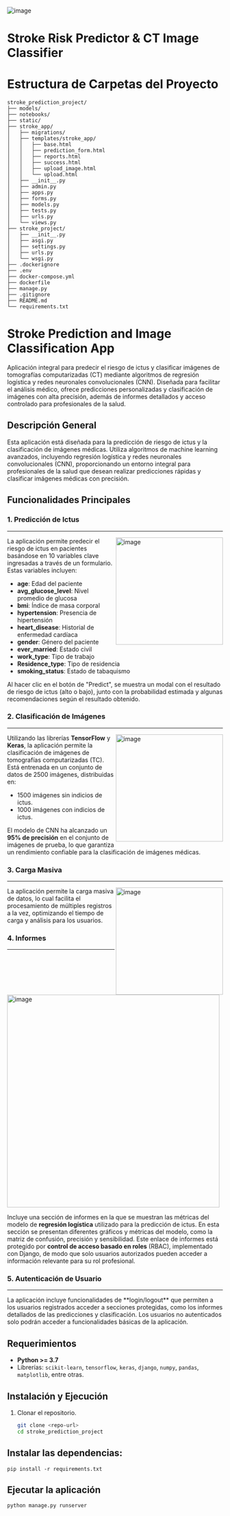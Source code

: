 ![image](https://github.com/user-attachments/assets/ed6d1dc5-602d-46f7-ac90-c90ae1fc04cd)

# Stroke Risk Predictor & CT Image Classifier

# Estructura de Carpetas del Proyecto

```plaintext
stroke_prediction_project/
├── models/
├── notebooks/
├── static/
├── stroke_app/
│   ├── migrations/
│   ├── templates/stroke_app/
│   │   ├── base.html
│   │   ├── prediction_form.html
│   │   ├── reports.html
│   │   ├── success.html
│   │   ├── upload_image.html
│   │   └── upload.html
│   ├── __init__.py
│   ├── admin.py
│   ├── apps.py
│   ├── forms.py
│   ├── models.py
│   ├── tests.py
│   ├── urls.py
│   └── views.py
├── stroke_project/
│   ├── __init__.py
│   ├── asgi.py
│   ├── settings.py
│   ├── urls.py
│   └── wsgi.py
├── .dockerignore
├── .env
├── docker-compose.yml
├── dockerfile
├── manage.py
├── .gitignore
├── README.md
└── requirements.txt
```

# Stroke Prediction and Image Classification App
Aplicación integral para predecir el riesgo de ictus y clasificar imágenes de tomografías computarizadas (CT) mediante algoritmos de regresión logística y redes neuronales convolucionales (CNN). Diseñada para facilitar el análisis médico, ofrece predicciones personalizadas y clasificación de imágenes con alta precisión, además de informes detallados y acceso controlado para profesionales de la salud.

## Descripción General
Esta aplicación está diseñada para la predicción de riesgo de ictus y la clasificación de imágenes médicas. Utiliza algoritmos de machine learning avanzados, incluyendo regresión logística y redes neuronales convolucionales (CNN), proporcionando un entorno integral para profesionales de la salud que desean realizar predicciones rápidas y clasificar imágenes médicas con precisión.

## Funcionalidades Principales

### 1. Predicción de Ictus
___________________________
<img align="right" width="250" alt="image" src="https://github.com/user-attachments/assets/7bf25396-564e-4f8b-be81-925926ef55fb">
La aplicación permite predecir el riesgo de ictus en pacientes basándose en 10 variables clave ingresadas a través de un formulario. Estas variables incluyen:

- **age**: Edad del paciente
- **avg_glucose_level**: Nivel promedio de glucosa
- **bmi**: Índice de masa corporal
- **hypertension**: Presencia de hipertensión
- **heart_disease**: Historial de enfermedad cardíaca
- **gender**: Género del paciente
- **ever_married**: Estado civil
- **work_type**: Tipo de trabajo
- **Residence_type**: Tipo de residencia
- **smoking_status**: Estado de tabaquismo

Al hacer clic en el botón de "Predict", se muestra un modal con el resultado de riesgo de ictus (alto o bajo), junto con la probabilidad estimada y algunas recomendaciones según el resultado obtenido.

### 2. Clasificación de Imágenes
<hr>
<img align="right" width="250" alt="image" src="https://github.com/user-attachments/assets/6269ff6f-7fce-4859-b3c2-e2d0aa5812de">

Utilizando las librerías **TensorFlow** y **Keras**, la aplicación permite la clasificación de imágenes de tomografías computarizadas (TC). Está entrenada en un conjunto de datos de 2500 imágenes, distribuidas en:
- 1500 imágenes sin indicios de ictus.
- 1000 imágenes con indicios de ictus.

El modelo de CNN ha alcanzado un **95% de precisión** en el conjunto de imágenes de prueba, lo que garantiza un rendimiento confiable para la clasificación de imágenes médicas.

### 3. Carga Masiva
<hr>
<img align="right" style="box-shadow:2px solid black;" width="250" alt="image" src="https://github.com/user-attachments/assets/f0302849-35c8-430d-8526-02dcb7ebe3f6">

La aplicación permite la carga masiva de datos, lo cual facilita el procesamiento de múltiples registros a la vez, optimizando el tiempo de carga y análisis para los usuarios.

### 4. Informes
<hr>
<img width="496" alt="image" src="https://github.com/user-attachments/assets/f0d5faa4-7f72-441a-a9df-709cb93cdf2f">

Incluye una sección de informes en la que se muestran las métricas del modelo de **regresión logística** utilizado para la predicción de ictus. En esta sección se presentan diferentes gráficos y métricas del modelo, como la matriz de confusión, precisión y sensibilidad. Este enlace de informes está protegido por **control de acceso basado en roles** (RBAC), implementado con Django, de modo que solo usuarios autorizados pueden acceder a información relevante para su rol profesional.

### 5. Autenticación de Usuario
<hr style="border:1px;">
La aplicación incluye funcionalidades de **login/logout** que permiten a los usuarios registrados acceder a secciones protegidas, como los informes detallados de las predicciones y clasificación. Los usuarios no autenticados solo podrán acceder a funcionalidades básicas de la aplicación.

## Requerimientos
- **Python >= 3.7**
- Librerías: `scikit-learn`, `tensorflow`, `keras`, `django`, `numpy`, `pandas`, `matplotlib`, entre otras.

## Instalación y Ejecución
1. Clonar el repositorio.
   ```bash
   git clone <repo-url>
   cd stroke_prediction_project

## Instalar las dependencias:
`pip install -r requirements.txt`

## Ejecutar la aplicación
`python manage.py runserver`
